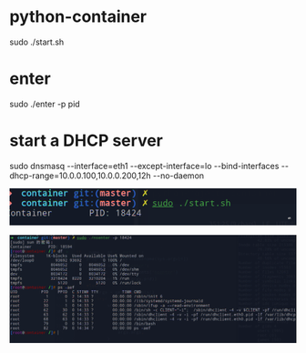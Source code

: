# python-container

sudo ./start.sh

# enter
sudo ./enter -p pid

# start a DHCP server 

sudo dnsmasq --interface=eth1 --except-interface=lo   --bind-interfaces --dhcp-range=10.0.0.100,10.0.0.200,12h --no-daemon


![test1](https://raw.githubusercontent.com/wszxl516/container/master/1.png)

![test2](https://raw.githubusercontent.com/wszxl516/container/master/2.png)
